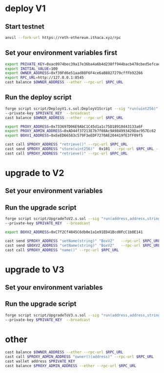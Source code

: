 # deploy V1
## Start testnet
```bash
anvil --fork-url https://reth-ethereum.ithaca.xyz/rpc
```

## Set your environment variables first
```bash
export PRIVATE_KEY=0xac0974bec39a17e36ba4a6b4d238ff944bacb478cbed5efcae784d7bf4f2ff80
export INITIAL_VALUE=100
export OWNER_ADDRESS=0xf39Fd6e51aad88F6F4ce6aB8827279cffFb92266
export RPC_URL=http://127.0.0.1:8545
cast balance $OWNER_ADDRESS --ether --rpc-url $RPC_URL
```


## Run the deploy script
```bash
forge script script/DeployV1.s.sol:DeployV1Script --sig "run(uint256)" $INITIAL_VALUE --rpc-url $RPC_URL 
--private-key $PRIVATE_KEY  --broadcast
cast balance $OWNER_ADDRESS --ether --rpc-url $RPC_URL 
```

```bash
export PROXY_ADDRESS=0x733697D06E9AbC1C45d1a1c75D18910d43133a6F
export PROXY_ADMIN_ADDRESS=0xAD44f37213E7b7f08Ac9A984993429Dac957Ec62
export BOXV1_ADDRESS=0xEeED66583c579F3eEDF7270AE204419fE3fF09f5
```
```bash
cast call $PROXY_ADDRESS "retrieve()" --rpc-url $RPC_URL 
cast send $PROXY_ADDRESS "store(uint256)"  0x101  --rpc-url $RPC_URL --private-key $PRIVATE_KEY
cast call $PROXY_ADDRESS "retrieve()" --rpc-url $RPC_URL 
```

# upgrade to V2
## Set your environment variables

## Run the upgrade script
```bash
forge script script/UpgradeToV2.s.sol --sig "run(address,address,string)" $PROXY_ADDRESS $PROXY_ADMIN_ADDRESS "BoxV2_add_name" --rpc-url $RPC_URL
--private-key $PRIVATE_KEY  --broadcast
```
```bash
export BOXV2_ADDRESS=0xC7f2Cf4845C6db0e1a1e91ED41Bcd0FcC1b0E141
```

```bash
cast send $PROXY_ADDRESS "setName(string)" "BoxV2"   --rpc-url $RPC_URL   --private-key $PRIVATE_KEY
cast send $BOXV2_ADDRESS "setName(string)" "BoxV2"   --rpc-url $RPC_URL   --private-key $PRIVATE_KEY
cast call $PROXY_ADDRESS "name()" --rpc-url $RPC_URL
```

# upgrade to V3

## Set your environment variables

## Run the upgrade script
```bash
forge script script/UpgradeToV3.s.sol --sig "run(address,address,string)" $PROXY_ADDRESS $PROXY_ADMIN_ADDRESS "BoxV3_add_description" --rpc-url $RPC_URL
--private-key $PRIVATE_KEY  --broadcast
```

# other

```bash
cast balance $OWNER_ADDRESS --ether --rpc-url $RPC_URL
cast call $PROXY_ADMIN_ADDRESS "owner()(address)" --rpc-url $RPC_URL
cast wallet address $PRIVATE_KEY
cast balance $PROXY_ADMIN_ADDRESS --ether --rpc-url $RPC_URL
```

